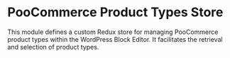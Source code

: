 # PooCommerce Product Types Store

This module defines a custom Redux store for managing PooCommerce product types
within the WordPress Block Editor.
It facilitates the retrieval and selection of product types.

